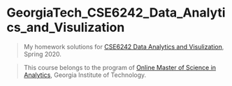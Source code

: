 # GeorgiaTech_CSE6242_Data_Analytics_and_Visulization

> My homework solutions for [CSE6242 Data Analytics and Visulization](https://poloclub.github.io/cse6242-2020spring-online/), Spring 2020. 

> This course belongs to the program of [Online Master of Science in Analytics](https://pe.gatech.edu/degrees/analytics), Georgia Institute of Technology. 
